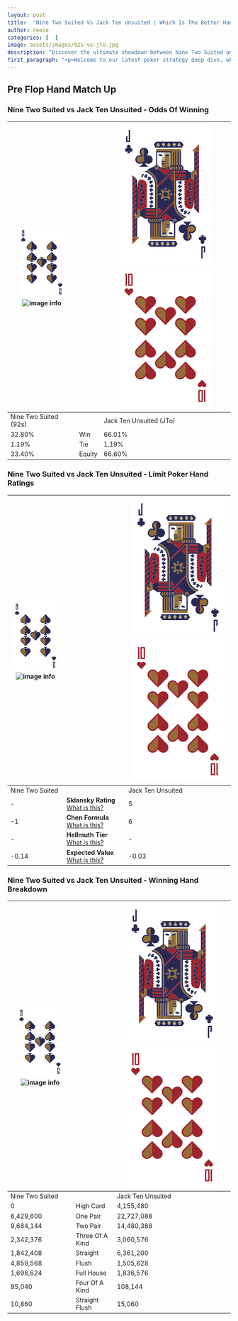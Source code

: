 ```yaml
---
layout: post
title:  "Nine Two Suited Vs Jack Ten Unsuited | Which Is The Better Hand In Poker? A Complete Guide"
author: reece
categories: [  ]
image: assets/images/92s-vs-jto.jpg
description: "Discover the ultimate showdown between Nine Two Suited and Jack Ten Unsuited in poker! Uncover the odds, strategies, and scenarios where one hand triumphs over the other. Get ready to up your poker game with this thrilling analysis."
first_paragraph: "<p>Welcome to our latest poker strategy deep dive, where we're pitting two distinct hands against each other in a high-stakes showdown: Nine Two Suited vs Jack Ten Unsuited.</p><p>In the dynamic world of poker, every decision counts, and knowing which hand holds the upper hand is key to your success at the table.</p><p>In this article, we'll dissect these two hands, explore the scenarios where one dominates the other, and equip you with the knowledge to make strategic choices that can tip the odds in your favor.</p><p>Get ready to unravel the intriguing dynamics of these poker hands and elevate your game to new heights.</p>"
---
```




[comment]: # (sp0)

## Pre Flop Hand Match Up

<div class="table hand-ratings" markdown="1"> 



### Nine Two Suited vs Jack Ten Unsuited - Odds Of Winning


    
| ![image info](assets/images/hand1/9.png) ![image info](assets/images/hand1/2s.png) |  | ![image info](assets/images/hand2/J.png) ![image info](assets/images/hand2/To.png) |
| -------- | -------- | -------- |
| Nine Two Suited (92s) |  | Jack Ten Unsuited (JTo) |
| 32.80% | Win | 66.01% |
| 1.19% | Tie | 1.19% |
| 33.40% | Equity | 66.60% |




[comment]: # (sp1)



### Nine Two Suited vs Jack Ten Unsuited - Limit Poker Hand Ratings


    
| ![image info](assets/images/hand1/9.png) ![image info](assets/images/hand1/2s.png) |  | ![image info](assets/images/hand2/J.png) ![image info](assets/images/hand2/To.png) |
| -------- | -------- | -------- |
| Nine Two Suited |  | Jack Ten Unsuited |
| - | **Sklansky Rating** [What is this?](/sklansky-rating-explained) | 5 |
| -1 | **Chen Formula** [What is this?](/chen-formula-explained) | 6 |
| - | **Hellmuth Tier** [What is this?](/Hellmuth-tier-explained) | - |
| -0.14 | **Expected Value** [What is this?](/expected-value-explained) | -0.03 |




[comment]: # (sp2)



### Nine Two Suited vs Jack Ten Unsuited - Winning Hand Breakdown


    
| ![image info](assets/images/hand1/9.png) ![image info](assets/images/hand1/2s.png) |  | ![image info](assets/images/hand2/J.png) ![image info](assets/images/hand2/To.png) |
| -------- | -------- | -------- |
| Nine Two Suited |  | Jack Ten Unsuited |
| 0 | High Card | 4,155,480 |
| 6,429,600 | One Pair | 22,727,088 |
| 9,684,144 | Two Pair | 14,480,388 |
| 2,342,376 | Three Of A Kind | 3,060,576 |
| 1,842,408 | Straight | 6,361,200 |
| 4,859,568 | Flush | 1,505,628 |
| 1,698,624 | Full House | 1,836,576 |
| 95,040 | Four Of A Kind | 108,144 |
| 10,860 | Straight Flush | 15,060 |




[comment]: # (sp3)



</div>

[comment]: # (sp4)



[comment]: # (sp5)


